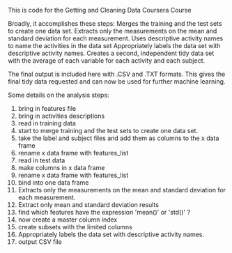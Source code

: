 This is code for the Getting and Cleaning Data Coursera Course

Broadly, it accomplishes these steps:
Merges the training and the test sets to create one data set.
Extracts only the measurements on the mean and standard deviation for each measurement. 
Uses descriptive activity names to name the activities in the data set
Appropriately labels the data set with descriptive activity names. 
Creates a second, independent tidy data set with the average of each variable for each activity and each subject.

The final output is included here with .CSV and .TXT formats. This gives the final tidy data requested and can now be used for further machine learning.

Some details on the analysis steps:
1. bring in features file
2. bring in activities descriptions
3. read in training data
4. start to merge training and the test sets to create one data set.
5. take the label and subject files and add them as columns to the x data frame
6. rename x data frame with features_list
7. read in test data
8. make columns in x data frame
9. rename x data frame with features_list
10. bind into one data frame
11. Extracts only the measurements on the mean and standard deviation for each measurement. 
12. Extract only mean and standard deviation results
13. find which features have the expression 'mean()' or 'std()' ?
14. now create a master column index
15. create subsets with the limited columns
16. Appropriately labels the data set with descriptive activity names.
17. output CSV file
